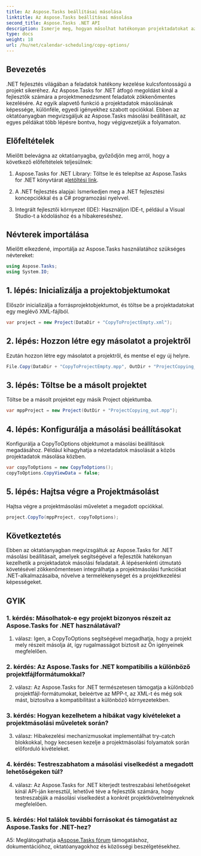 ```yaml
---
title: Az Aspose.Tasks beállításai másolása
linktitle: Az Aspose.Tasks beállításai másolása
second_title: Aspose.Tasks .NET API
description: Ismerje meg, hogyan másolhat hatékonyan projektadatokat az Aspose.Tasks for .NET használatával. Bővítse .NET-alkalmazásait hatékony projektkezelési képességekkel.
type: docs
weight: 18
url: /hu/net/calendar-scheduling/copy-options/
---
```

## Bevezetés

.NET fejlesztés világában a feladatok hatékony kezelése kulcsfontosságú a projekt sikeréhez. Az Aspose.Tasks for .NET átfogó megoldást kínál a fejlesztők számára a projektmenedzsment feladatok zökkenőmentes kezelésére. Az egyik alapvető funkció a projektadatok másolásának képessége, különféle, egyedi igényekhez szabott opciókkal. Ebben az oktatóanyagban megvizsgáljuk az Aspose.Tasks másolási beállításait, az egyes példákat több lépésre bontva, hogy végigvezetjük a folyamaton.

## Előfeltételek

Mielőtt belevágna az oktatóanyagba, győződjön meg arról, hogy a következő előfeltételek teljesülnek:

1.  Aspose.Tasks for .NET Library: Töltse le és telepítse az Aspose.Tasks for .NET könyvtárat a[letöltési link](https://releases.aspose.com/tasks/net/).
   
2. A .NET fejlesztés alapjai: Ismerkedjen meg a .NET fejlesztési koncepciókkal és a C# programozási nyelvvel.

3. Integrált fejlesztői környezet (IDE): Használjon IDE-t, például a Visual Studio-t a kódoláshoz és a hibakereséshez.

## Névterek importálása

Mielőtt elkezdené, importálja az Aspose.Tasks használatához szükséges névtereket:

```csharp
using Aspose.Tasks;
using System.IO;


```

## 1. lépés: Inicializálja a projektobjektumokat

Először inicializálja a forrásprojektobjektumot, és töltse be a projektadatokat egy meglévő XML-fájlból.

```csharp
var project = new Project(DataDir + "CopyToProjectEmpty.xml");
```

## 2. lépés: Hozzon létre egy másolatot a projektről

Ezután hozzon létre egy másolatot a projektről, és mentse el egy új helyre.

```csharp
File.Copy(DataDir + "CopyToProjectEmpty.mpp", OutDir + "ProjectCopying_out.mpp", true);
```

## 3. lépés: Töltse be a másolt projektet

Töltse be a másolt projektet egy másik Project objektumba.

```csharp
var mppProject = new Project(OutDir + "ProjectCopying_out.mpp");
```

## 4. lépés: Konfigurálja a másolási beállításokat

Konfigurálja a CopyToOptions objektumot a másolási beállítások megadásához. Például kihagyhatja a nézetadatok másolását a közös projektadatok másolása közben.

```csharp
var copyToOptions = new CopyToOptions();
copyToOptions.CopyViewData = false;
```

## 5. lépés: Hajtsa végre a Projektmásolást

Hajtsa végre a projektmásolási műveletet a megadott opciókkal.

```csharp
project.CopyTo(mppProject, copyToOptions);
```

## Következtetés

Ebben az oktatóanyagban megvizsgáltuk az Aspose.Tasks for .NET másolási beállításait, amelyek segítségével a fejlesztők hatékonyan kezelhetik a projektadatok másolási feladatait. A lépésenkénti útmutató követésével zökkenőmentesen integrálhatja a projektmásolási funkciókat .NET-alkalmazásaiba, növelve a termelékenységet és a projektkezelési képességeket.

## GYIK

### 1. kérdés: Másolhatok-e egy projekt bizonyos részeit az Aspose.Tasks for .NET használatával?

1. válasz: Igen, a CopyToOptions segítségével megadhatja, hogy a projekt mely részeit másolja át, így rugalmasságot biztosít az Ön igényeinek megfelelően.

### 2. kérdés: Az Aspose.Tasks for .NET kompatibilis a különböző projektfájlformátumokkal?

2. válasz: Az Aspose.Tasks for .NET természetesen támogatja a különböző projektfájl-formátumokat, beleértve az MPP-t, az XML-t és még sok mást, biztosítva a kompatibilitást a különböző környezetekben.

### 3. kérdés: Hogyan kezelhetem a hibákat vagy kivételeket a projektmásolási műveletek során?

3. válasz: Hibakezelési mechanizmusokat implementálhat try-catch blokkokkal, hogy kecsesen kezelje a projektmásolási folyamatok során előforduló kivételeket.

### 4. kérdés: Testreszabhatom a másolási viselkedést a megadott lehetőségeken túl?

4. válasz: Az Aspose.Tasks for .NET kiterjedt testreszabási lehetőségeket kínál API-ján keresztül, lehetővé téve a fejlesztők számára, hogy testreszabják a másolási viselkedést a konkrét projektkövetelményeknek megfelelően.

### 5. kérdés: Hol találok további forrásokat és támogatást az Aspose.Tasks for .NET-hez?

 A5: Meglátogathatja a[Aspose.Tasks fórum](https://forum.aspose.com/c/tasks/15) támogatáshoz, dokumentációhoz, oktatóanyagokhoz és közösségi beszélgetésekhez.